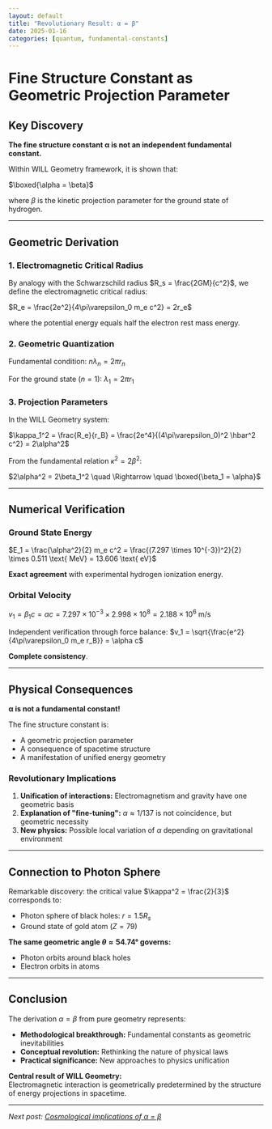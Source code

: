 ```yaml
---
layout: default
title: "Revolutionary Result: α = β"
date: 2025-01-16
categories: [quantum, fundamental-constants]
---
```


# Fine Structure Constant as Geometric Projection Parameter

## Key Discovery

**The fine structure constant α is not an independent fundamental constant.**

Within WILL Geometry framework, it is shown that:

$\boxed{\alpha = \beta}$

where $\beta$ is the kinetic projection parameter for the ground state of hydrogen.

---

## Geometric Derivation

### 1. Electromagnetic Critical Radius

By analogy with the Schwarzschild radius $R_s = \frac{2GM}{c^2}$, we define the electromagnetic critical radius:

$R_e = \frac{2e^2}{4\pi\varepsilon_0 m_e c^2} = 2r_e$

where the potential energy equals half the electron rest mass energy.

### 2. Geometric Quantization

Fundamental condition:
$n\lambda_n = 2\pi r_n$

For the ground state ($n=1$):
$\lambda_1 = 2\pi r_1$

### 3. Projection Parameters

In the WILL Geometry system:

$\kappa_1^2 = \frac{R_e}{r_B} = \frac{2e^4}{(4\pi\varepsilon_0)^2 \hbar^2 c^2} = 2\alpha^2$

From the fundamental relation $\kappa^2 = 2\beta^2$:

$2\alpha^2 = 2\beta_1^2 \quad \Rightarrow \quad \boxed{\beta_1 = \alpha}$

---

## Numerical Verification

### Ground State Energy

$E_1 = \frac{\alpha^2}{2} m_e c^2 = \frac{(7.297 \times 10^{-3})^2}{2} \times 0.511 \text{ MeV} = 13.606 \text{ eV}$

**Exact agreement** with experimental hydrogen ionization energy.

### Orbital Velocity

$v_1 = \beta_1 c = \alpha c = 7.297 \times 10^{-3} \times 2.998 \times 10^8 = 2.188 \times 10^6 \text{ m/s}$

Independent verification through force balance:
$v_1 = \sqrt{\frac{e^2}{4\pi\varepsilon_0 m_e r_B}} = \alpha c$

**Complete consistency**.

---

## Physical Consequences

<div class="result">
<strong>α is not a fundamental constant!</strong>

The fine structure constant is:
<ul>
<li>A geometric projection parameter</li>
<li>A consequence of spacetime structure</li>
<li>A manifestation of unified energy geometry</li>
</ul>
</div>

### Revolutionary Implications

1. **Unification of interactions:** Electromagnetism and gravity have one geometric basis
2. **Explanation of "fine-tuning":** $\alpha \approx 1/137$ is not coincidence, but geometric necessity
3. **New physics:** Possible local variation of $\alpha$ depending on gravitational environment

---

## Connection to Photon Sphere

Remarkable discovery: the critical value $\kappa^2 = \frac{2}{3}$ corresponds to:

- Photon sphere of black holes: $r = 1.5R_s$
- Ground state of gold atom ($Z=79$)

**The same geometric angle $\theta \approx 54.74°$ governs:**
- Photon orbits around black holes
- Electron orbits in atoms

---

## Conclusion

The derivation $\alpha = \beta$ from pure geometry represents:

- **Methodological breakthrough:** Fundamental constants as geometric inevitabilities
- **Conceptual revolution:** Rethinking the nature of physical laws
- **Practical significance:** New approaches to physics unification

<div class="theorem">
<strong>Central result of WILL Geometry:</strong><br>
Electromagnetic interaction is geometrically predetermined by the structure of energy projections in spacetime.
</div>

---

*Next post: [Cosmological implications of α = β](/2025/01/17/cosmological-implications)*
